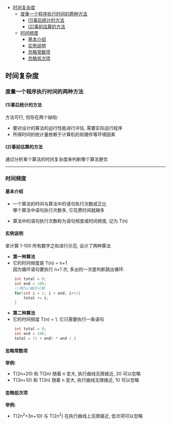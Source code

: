 <!-- TOC -->

- [时间复杂度](#时间复杂度)
    - [度量一个程序执行时间的两种方法](#度量一个程序执行时间的两种方法)
        - [(1)事后统计的方法](#1事后统计的方法)
        - [(2)事前估算的方法](#2事前估算的方法)
    - [时间频度](#时间频度)
        - [基本介绍](#基本介绍)
        - [实例说明](#实例说明)
        - [忽略常数项](#忽略常数项)
        - [忽略低次项](#忽略低次项)

<!-- /TOC -->

## 时间复杂度
### 度量一个程序执行时间的两种方法
#### (1)事后统计的方法
方法可行, 但存在两个缺陷:  
- 要对设计的算法的运行性能进行评估, 需要实际运行程序
- 所得时间的统计量依赖于计算机的软硬件等环境因素

#### (2)事前估算的方法
通过分析某个算法的时间复杂度来判断哪个算法更优

****
### 时间频度
#### 基本介绍
- 一个算法的时间与算法中的语句执行次数成正比  
  哪个算法中语句执行次数多, 它花费时间就越多

- 算法中的语句执行次数称为语句频度或时间频度, 记为 T(n)

#### 实例说明
拿计算 1-100 所有数字之和进行示范, 设计了两种算法  
- **第一种算法**  
- 它的时间频度是 T(n) = n+1  
  因为循环语句要执行 n+1 次, 多出的一次是判断跳出循环.  

```java
    int total = 0;
    int end = 100;
    //用for循环计算
    for(int i = 1; i < end; i++){
        total += i;
    }
```

- **第二种算法**
- 它的时间频度 T(n) = 1, 它只需要执行一条语句

```java
    int total = 0;
    int end = 100;
    total = (1 + end) * end / 2
```

#### 忽略常数项
**举例:**  
- T(2n+20) 和 T(2n) 随着 n 变大, 执行曲线无限接近, 20 可以忽略
- T(3n+10) 和 T(3n) 随着 n 变大, 执行曲线无限接近, 10 可以忽略

#### 忽略低次项
**举例:**  
- T(2n<sup>2</sup>+3n+10) 与 T(2n<sup>2</sup>) 在执行曲线上无限接近, 低次项可以忽略